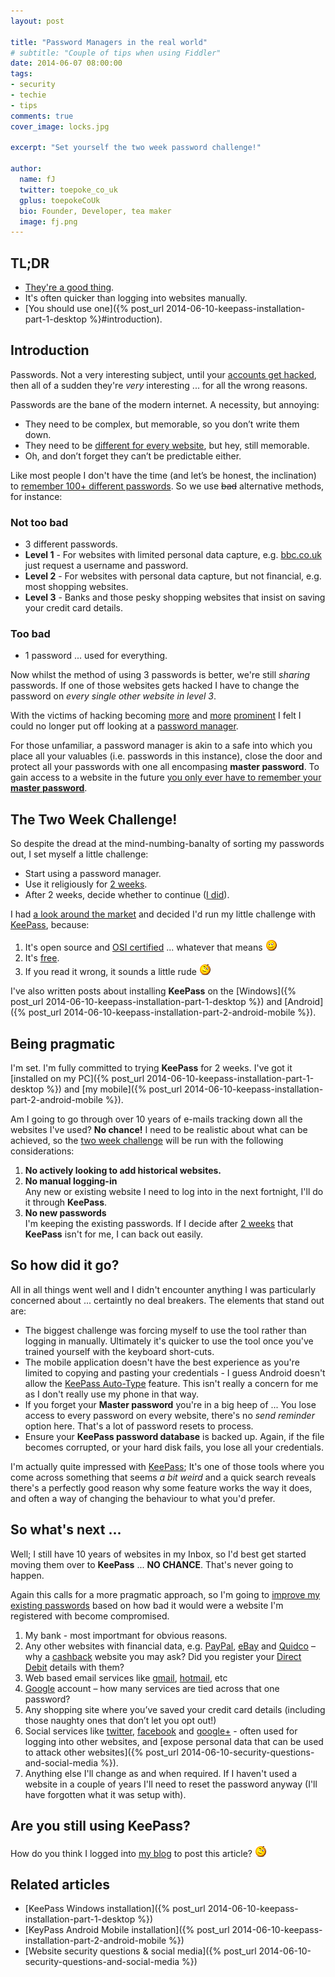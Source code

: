 ```yaml
---
layout: post

title: "Password Managers in the real world"
# subtitle: "Couple of tips when using Fiddler"
date: 2014-06-07 08:00:00
tags: 
- security
- techie
- tips
comments: true
cover_image: locks.jpg

excerpt: "Set yourself the two week password challenge!"

author:
  name: fJ
  twitter: toepoke_co_uk
  gplus: toepokeCoUk 
  bio: Founder, Developer, tea maker
  image: fj.png
---
```


## TL;DR

- [They're a good thing](#so-how-did-it-go).
- It's often quicker than logging into websites manually.
- [You should use one]({% post_url 2014-06-10-keepass-installation-part-1-desktop %}#introduction).

## Introduction
Passwords. Not a very interesting subject, until your [accounts get hacked](https://uk.news.yahoo.com/celebrity-twitters-hacked--five-other-hacked-accounts-justin-bieber-lady-gaga-britney-spears-160352069.html), then all of a sudden they're _very_ interesting ... for all the wrong reasons.

Passwords are the bane of the modern internet.  A necessity, but annoying:

- They need to be complex, but memorable, so you don’t write them down.  
- They need to be [different for every website](http://www.zdnet.com/passwords-rotten-core-not-complexity-but-reuse-7000013019/), but hey, still memorable.  
- Oh, and don’t forget they can’t be predictable either.

Like most people I don't have the time (and let’s be honest, the inclination) to [remember 100+ different passwords](http://www.independent.co.uk/student/student-life/how-to-sherlock-your-degree-the-art-of-building-a-memory-palace-9087779.html).  So we use <strike>bad</strike> alternative methods, for instance:

### Not too bad 
- 3 different passwords.
- **Level 1** - For websites with limited personal data capture, e.g. [bbc.co.uk](http://bbc.co.uk/) just request a username and password.
- **Level 2** - For websites with personal data capture, but not financial, e.g. most shopping websites.
- **Level 3** - Banks and those pesky shopping websites that insist on saving your credit card details.

### Too bad
- 1 password ... used for everything.

Now whilst the method of using 3 passwords is better, we're still *sharing* passwords.  If one of those websites gets hacked I have to change the password on _every single other website in level 3_.

With the victims of hacking becoming [more](http://www.bbc.co.uk/news/technology-24740873) and [more](http://www.bbc.co.uk/news/technology-27517907) [prominent](https://haveibeenpwned.com/PwnedWebsites) I felt I could no longer put off looking at a [password manager](http://en.wikipedia.org/wiki/Password_manager). 

For those unfamiliar, a password manager is akin to a safe into which you place all your valuables (i.e. passwords in this instance), close the door and protect all your passwords with one all encompasing **master password**.  To gain access to a website in the future [you only ever have to remember your **master password**](http://www.troyhunt.com/2011/03/only-secure-password-is-one-you-cant.html).


## The Two Week Challenge!

So despite the dread at the mind-numbing-banalty of sorting my passwords out, I set myself a little challenge:

- Start using a password manager.
- Use it religiously for [2 weeks](http://news.sky.com/story/1274201/cyber-attack-to-hit-in-next-two-weeks).
- After 2 weeks, decide whether to continue ([I did](#so-how-did-it-go)).

I had [a look around the market](http://www.pcpro.co.uk/features/380377/password-managers-are-they-safe-which-is-the-best) and decided I'd run my little challenge with [KeePass](http://keepass.info/), because:

1. It's open source and [OSI certified](http://keepass.info/help/base/) ... whatever that means <img src="/images/smile.png" alt="smile" title="smile" />
2. It's [free](http://www.runnersworld.co.uk/forum/clubhouse/ae-yorkshiremen-really-tight/104780.html).
3. If you read it wrong, it sounds a little rude <img src="/images/wink.png" alt="wink" title="wink" />

I've also written posts about installing **KeePass** on the [Windows]({% post_url 2014-06-10-keepass-installation-part-1-desktop %}) and [Android]({% post_url 2014-06-10-keepass-installation-part-2-android-mobile %}).


## Being pragmatic

I'm set.  I'm fully committed to trying **KeePass** for 2 weeks.  I've got it [installed on my PC]({% post_url 2014-06-10-keepass-installation-part-1-desktop %}) and [my mobile]({% post_url 2014-06-10-keepass-installation-part-2-android-mobile %}).

Am I going to go through over 10 years of e-mails tracking down all the websites I've used? **No chance!** I need to be realistic about what can be achieved, so the [two week challenge](#the-two-week-challenge) will be run with the following considerations:

1. **No actively looking to add historical websites.**
2. **No manual logging-in**<br/>Any new or existing website I need to log into in the next fortnight, I'll do it through **KeePass**.
3. **No new passwords**<br/>I'm keeping the existing passwords. If I decide after [2 weeks](#the-two-week-challenge) that **KeePass** isn't for me, I can back out easily.

## So how did it go?

All in all things went well and I didn't encounter anything I was particularly concerned about ... certaintly no deal breakers.  The elements that stand out are:

- The biggest challenge was forcing myself to use the tool rather than logging in manually.  Ultimately it's quicker to use the tool once you've trained yourself with the keyboard short-cuts.
- The mobile application doesn't have the best experience as you're limited to copying and pasting your credentials - I guess Android doesn't allow the [KeePass Auto-Type](http://keepass.info/help/base/autotype.html) feature.  This isn't really a concern for me as I don't really use my phone in that way.
- If you forget your **Master password** you're in a big heep of ... You lose access to every password on every website, there's no _send reminder_ option here. That's a lot of password resets to process.
- Ensure your **KeePass password database** is backed up.  Again, if the file becomes corrupted, or your hard disk fails, you lose all your credentials.

I'm actually quite impressed with [KeePass](http://keypass.info); It's one of those tools where you come across something that seems _a bit weird_ and a quick search reveals there's a perfectly good reason why some feature works the way it does, and often a way of changing the behaviour to what you'd prefer.

## So what's next ...

Well; I still have 10 years of websites in my Inbox, so I'd best get started moving them over to **KeePass** ... **NO CHANCE**.  That's never going to happen.

Again this calls for a more pragmatic approach, so I'm going to [improve my existing passwords](http://keepass.info/help/base/pwgenerator.html) based on how bad it would were a website I'm registered with become compromised.

1. My bank - most importmant for obvious reasons.
2. Any other websites with financial data, e.g. [PayPal](https://paypal.com/), [eBay](https://ebay.co.uk/) and [Quidco](http://www.quidco.com/user/861657/1857861/) – why a [cashback](http://www.quidco.com/user/861657/1857861/) website you may ask? Did you register your [Direct Debit](http://www.directdebit.co.uk/Pages/Home.aspx) details with them?
3. Web based email services like [gmail](https://mail.google.com/mail/), [hotmail](https://hotmail.co.uk/), etc
4. [Google](https://accounts.google.com/) account – how many services are tied across that one password?
5. Any shopping site where you’ve saved your credit card details (including those naughty ones that don’t let you opt out!)
6. Social services like [twitter](https://twitter.com/toepoke_co_uk), [facebook](https://www.facebook.com/toepoke) and [google+](https://plus.google.com/+ToepokeCoUk/) - often used for logging into other websites, and [expose personal data that can be used to attack other websites]({% post_url 2014-06-10-security-questions-and-social-media %}).
7. Anything else I'll change as and when required.  If I haven't used a website in a couple of years I'll need to reset the password anyway (I'll have forgotten what it was setup with).

## Are you still using KeePass?

How do you think I logged into [my blog](https://help.github.com/articles/using-jekyll-with-pages) to post this article? <img src="/images/wink.png" alt="wink" title="wink" />


## Related articles
- [KeePass Windows installation]({% post_url 2014-06-10-keepass-installation-part-1-desktop %})
- [KeyPass Android Mobile installation]({% post_url 2014-06-10-keepass-installation-part-2-android-mobile %})
- [Website security questions &amp; social media]({% post_url 2014-06-10-security-questions-and-social-media %})





